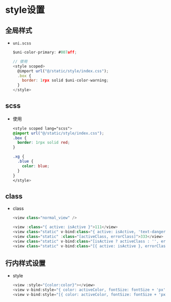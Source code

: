 # style设置

## 全局样式

  - `uni.scss`

    ```js
    $uni-color-primary: #007aff;
    ```

    ```js
    // 使用
    <style scoped>
      @import url("@/static/style/index.css");
      .box {
        border: 1rpx solid $uni-color-warning;
      }
    </style>
    ```

## scss

  - 使用

    ```css
    <style scoped lang="scss">
    @import url("@/static/style/index.css");
    .box {
      border: 1rpx solid red;
    }

    .xg {
      .blue {
        color: blue;
      }
    }
    </style>
    ```

## class

  - class

    ```js
    <view class="normal_view" />
    ```

    ```js
    <view :class="{ active: isActive }">111</view>
    <view class="static" v-bind:class="{ active: isActive, 'text-danger': hasError }">222</view>
    <view class="static" :class="[activeClass, errorClass]">333</view>
    <view class="static" v-bind:class="[isActive ? activeClass : '', errorClass]">444</view>
    <view class="static" v-bind:class="[{ active: isActive }, errorClass]">555</view>
    ```

## 行内样式设置

  - style

    ```js
    <view :style="{color:color}"></view>
    <view v-bind:style="{ color: activeColor, fontSize: fontSize + 'px' }">666</view>
    <view v-bind:style="[{ color: activeColor, fontSize: fontSize + 'px' }]">777</view>
    ```
